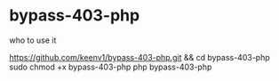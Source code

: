 # bypass-403-php
who to use it 

https://github.com/keenv1/bypass-403-php.git && cd bypass-403-php
sudo chmod +x bypass-403-php
php bypass-403-php 
